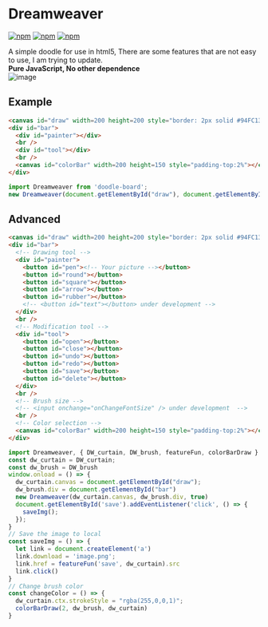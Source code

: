 # Dreamweaver

[![npm](https://img.shields.io/npm/v/doodle-board.svg)](https://www.npmjs.com/package/doodle-board)
[![npm](https://img.shields.io/npm/dw/doodle-board.svg)](https://www.npmjs.com/package/doodle-board)
[![npm](https://img.shields.io/npm/l/doodle-board.svg)](https://mit-license.org)

A simple doodle for use in html5, There are some features that are not easy to use, I am trying to update.
<br />
**Pure JavaScript, No other dependence**
<br />
![image](https://github.com/user-attachments/assets/116d3351-68eb-4f5d-a743-5694b8a4bcbb)

## Example
``` html
<canvas id="draw" width=200 height=200 style="border: 2px solid #94FC13;"></canvas>
<div id="bar">
  <div id="painter"></div>
  <br />
  <div id="tool"></div>
  <br />
  <canvas id="colorBar" width=200 height=150 style="padding-top:2%"></canvas>
</div>
```

``` typescript
import Dreamweaver from 'doodle-board';
new Dreamweaver(document.getElementById("draw"), document.getElementById("bar"), true)
```

## Advanced
``` html
<canvas id="draw" width=200 height=200 style="border: 2px solid #94FC13;"></canvas>
<div id="bar">
  <!-- Drawing tool -->
  <div id="painter">
    <button id="pen"><!-- Your picture --></button>
    <button id="round"></button>
    <button id="square"></button>
    <button id="arrow"></button>
    <button id="rubber"></button>
    <!-- <button id="text"></button> under development -->
  </div>
  <br />
  <!-- Modification tool -->
  <div id="tool">
    <button id="open"></button>
    <button id="close"></button>
    <button id="undo"></button>
    <button id="redo"></button>
    <button id="save"></button>
    <button id="delete"></button>
  </div>
  <br />
  <!-- Brush size -->
  <!-- <input onchange="onChangeFontSize" /> under development  -->
  <br />
  <!-- Color selection -->
  <canvas id="colorBar" width=200 height=150 style="padding-top:2%"></canvas>
</div>
```
``` typescript
import Dreamweaver, { DW_curtain, DW_brush, featureFun, colorBarDraw } from 'doodle-board';
const dw_curtain = DW_curtain;
const dw_brush = DW_brush
window.onload = () => {
  dw_curtain.canvas = document.getElementById("draw");
  dw_brush.div = document.getElementById("bar")
  new Dreamweaver(dw_curtain.canvas, dw_brush.div, true)
  document.getElementById('save').addEventListener('click', () => {  
    saveImg();
  });  
}
// Save the image to local
const saveImg = () => {
  let link = document.createElement('a')
  link.download = 'image.png';
  link.href = featureFun('save', dw_curtain).src
  link.click()
}
// Change brush color
const changeColor = () => {
  dw_curtain.ctx.strokeStyle = "rgba(255,0,0,1)";
  colorBarDraw(2, dw_brush, dw_curtain)
}
```